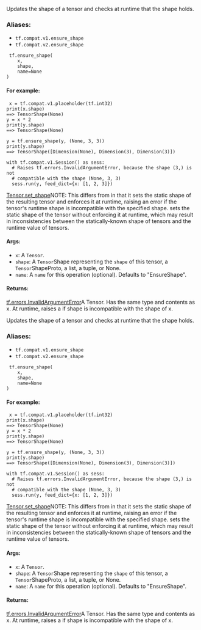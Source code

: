 
Updates the shape of a tensor and checks at runtime that the shape holds.
### Aliases:
- `tf.compat.v1.ensure_shape`
- `tf.compat.v2.ensure_shape`

```
 tf.ensure_shape(
    x,
    shape,
    name=None
)
```
#### For example:

```
 x = tf.compat.v1.placeholder(tf.int32)
print(x.shape)
==> TensorShape(None)
y = x * 2
print(y.shape)
==> TensorShape(None)

y = tf.ensure_shape(y, (None, 3, 3))
print(y.shape)
==> TensorShape([Dimension(None), Dimension(3), Dimension(3)])

with tf.compat.v1.Session() as sess:
  # Raises tf.errors.InvalidArgumentError, because the shape (3,) is not
  # compatible with the shape (None, 3, 3)
  sess.run(y, feed_dict={x: [1, 2, 3]})
```
[Tensor.set_shape](https://www.tensorflow.org/api_docs/python/tf/Tensor#set_shape)NOTE: This differs from  in that it sets the static shape of the resulting tensor and enforces it at runtime, raising an error if the tensor's runtime shape is incompatible with the specified shape.  sets the static shape of the tensor without enforcing it at runtime, which may result in inconsistencies between the statically-known shape of tensors and the runtime value of tensors.

#### Args:
- `x`: A `Tensor`.
- `shape`: A `Tensor`Shape representing the `shape` of this tensor, a `Tensor`ShapeProto, a list, a tuple, or None.
- `name`: A `name` for this operation (optional). Defaults to "EnsureShape".
#### Returns:
[tf.errors.InvalidArgumentError](https://www.tensorflow.org/api_docs/python/tf/errors/InvalidArgumentError)A Tensor. Has the same type and contents as x. At runtime, raises a  if shape is incompatible with the shape of x.


Updates the shape of a tensor and checks at runtime that the shape holds.
### Aliases:
- `tf.compat.v1.ensure_shape`
- `tf.compat.v2.ensure_shape`

```
 tf.ensure_shape(
    x,
    shape,
    name=None
)
```
#### For example:

```
 x = tf.compat.v1.placeholder(tf.int32)
print(x.shape)
==> TensorShape(None)
y = x * 2
print(y.shape)
==> TensorShape(None)

y = tf.ensure_shape(y, (None, 3, 3))
print(y.shape)
==> TensorShape([Dimension(None), Dimension(3), Dimension(3)])

with tf.compat.v1.Session() as sess:
  # Raises tf.errors.InvalidArgumentError, because the shape (3,) is not
  # compatible with the shape (None, 3, 3)
  sess.run(y, feed_dict={x: [1, 2, 3]})
```
[Tensor.set_shape](https://www.tensorflow.org/api_docs/python/tf/Tensor#set_shape)NOTE: This differs from  in that it sets the static shape of the resulting tensor and enforces it at runtime, raising an error if the tensor's runtime shape is incompatible with the specified shape.  sets the static shape of the tensor without enforcing it at runtime, which may result in inconsistencies between the statically-known shape of tensors and the runtime value of tensors.

#### Args:
- `x`: A `Tensor`.
- `shape`: A `Tensor`Shape representing the `shape` of this tensor, a `Tensor`ShapeProto, a list, a tuple, or None.
- `name`: A `name` for this operation (optional). Defaults to "EnsureShape".
#### Returns:
[tf.errors.InvalidArgumentError](https://www.tensorflow.org/api_docs/python/tf/errors/InvalidArgumentError)A Tensor. Has the same type and contents as x. At runtime, raises a  if shape is incompatible with the shape of x.

